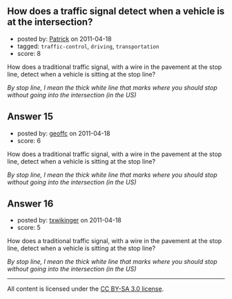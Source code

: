 ## How does a traffic signal detect when a vehicle is at the intersection?

- posted by: [Patrick](https://stackexchange.com/users/-1/7-patrick) on 2011-04-18
- tagged: `traffic-control`, `driving`, `transportation`
- score: 8

How does a traditional traffic signal, with a wire in the pavement at the stop line, detect when a vehicle is sitting at the stop line?

*By stop line, I mean the thick white line that marks where you should stop without going into the intersection (in the US)*


## Answer 15

- posted by: [geoffc](https://stackexchange.com/users/-1/34-geoffc) on 2011-04-18
- score: 6

How does a traditional traffic signal, with a wire in the pavement at the stop line, detect when a vehicle is sitting at the stop line?

*By stop line, I mean the thick white line that marks where you should stop without going into the intersection (in the US)*


## Answer 16

- posted by: [txwikinger](https://stackexchange.com/users/-1/40-txwikinger) on 2011-04-18
- score: 5

How does a traditional traffic signal, with a wire in the pavement at the stop line, detect when a vehicle is sitting at the stop line?

*By stop line, I mean the thick white line that marks where you should stop without going into the intersection (in the US)*



---

All content is licensed under the [CC BY-SA 3.0 license](https://creativecommons.org/licenses/by-sa/3.0/).
